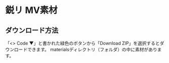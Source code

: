 # 鋭リ MV素材

## ダウンロード方法

「<> Code ▼」と書かれた緑色のボタンから「Download ZIP」を選択するとダウンロードできます。
materialsディレクトリ（フォルダ）の中に素材があります。